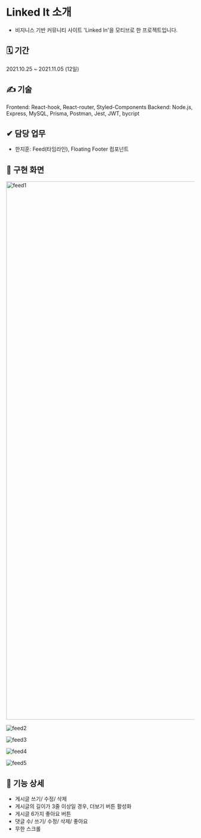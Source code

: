 # Linked It 소개
- 비지니스 기반 커뮤니티 사이트 'Linked In'을 모티브로 한 프로젝트입니다.

## 🗓 기간
2021.10.25 ~ 2021.11.05 (12일)

## ✍ 기술
Frontend: React-hook, React-router, Styled-Components
Backend: Node.js, Express, MySQL, Prisma, Postman, Jest, JWT, bycript

## ✔ 담당 업무
- 한지훈: Feed(타임라인), Floating Footer 컴포넌트

## 🎥 구현 화면
<img width="1439" alt="feed1" src="https://user-images.githubusercontent.com/87740944/147935531-ea244021-ba5d-4a5f-a260-80b8b8b6973c.png">

![feed2](https://user-images.githubusercontent.com/87740944/147935927-c070f8fc-6086-4d59-b064-d37335dba0cb.gif)

![feed3](https://user-images.githubusercontent.com/87740944/147935942-ac84cfe9-a1cd-485e-bd8b-3edc34743801.gif)

![feed4](https://user-images.githubusercontent.com/87740944/147936097-d3b6efd4-39b4-4a8c-926a-63f5a1a514cc.gif)

![feed5](https://user-images.githubusercontent.com/87740944/147936058-2426952c-0e53-497e-94c4-2b0723038ae2.gif)

## 📑 기능 상세
- 게시글 쓰기/ 수정/ 삭제
- 게시글의 길이가 3줄 이상일 경우, 더보기 버튼 활성화
- 게시글 6가지 좋아요 버튼
- 댓글 수/ 쓰기/ 수정/ 삭제/ 좋아요
- 무한 스크롤
